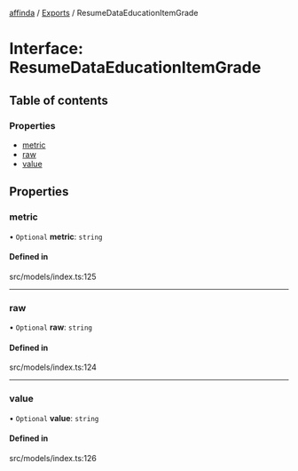 [affinda](../README.md) / [Exports](../modules.md) / ResumeDataEducationItemGrade

# Interface: ResumeDataEducationItemGrade

## Table of contents

### Properties

- [metric](ResumeDataEducationItemGrade.md#metric)
- [raw](ResumeDataEducationItemGrade.md#raw)
- [value](ResumeDataEducationItemGrade.md#value)

## Properties

### metric

• `Optional` **metric**: `string`

#### Defined in

src/models/index.ts:125

___

### raw

• `Optional` **raw**: `string`

#### Defined in

src/models/index.ts:124

___

### value

• `Optional` **value**: `string`

#### Defined in

src/models/index.ts:126
